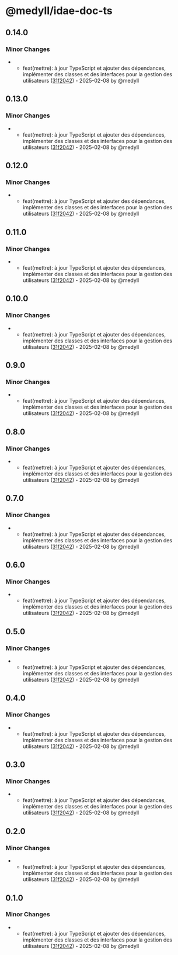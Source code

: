 # @medyll/idae-doc-ts

## 0.14.0

### Minor Changes

- - feat(mettre): à jour TypeScript et ajouter des dépendances, implémenter des classes et des interfaces pour la gestion des utilisateurs ([31f2042](https://github.com/medyll/idae/commit/31f2042a283a8351f5c6ad1d695af157af63b101)) - 2025-02-08 by @medyll

## 0.13.0

### Minor Changes

- - feat(mettre): à jour TypeScript et ajouter des dépendances, implémenter des classes et des interfaces pour la gestion des utilisateurs ([31f2042](https://github.com/medyll/idae/commit/31f2042a283a8351f5c6ad1d695af157af63b101)) - 2025-02-08 by @medyll

## 0.12.0

### Minor Changes

- - feat(mettre): à jour TypeScript et ajouter des dépendances, implémenter des classes et des interfaces pour la gestion des utilisateurs ([31f2042](https://github.com/medyll/idae/commit/31f2042a283a8351f5c6ad1d695af157af63b101)) - 2025-02-08 by @medyll

## 0.11.0

### Minor Changes

- - feat(mettre): à jour TypeScript et ajouter des dépendances, implémenter des classes et des interfaces pour la gestion des utilisateurs ([31f2042](https://github.com/medyll/idae/commit/31f2042a283a8351f5c6ad1d695af157af63b101)) - 2025-02-08 by @medyll

## 0.10.0

### Minor Changes

- - feat(mettre): à jour TypeScript et ajouter des dépendances, implémenter des classes et des interfaces pour la gestion des utilisateurs ([31f2042](https://github.com/medyll/idae/commit/31f2042a283a8351f5c6ad1d695af157af63b101)) - 2025-02-08 by @medyll

## 0.9.0

### Minor Changes

- - feat(mettre): à jour TypeScript et ajouter des dépendances, implémenter des classes et des interfaces pour la gestion des utilisateurs ([31f2042](https://github.com/medyll/idae/commit/31f2042a283a8351f5c6ad1d695af157af63b101)) - 2025-02-08 by @medyll

## 0.8.0

### Minor Changes

- - feat(mettre): à jour TypeScript et ajouter des dépendances, implémenter des classes et des interfaces pour la gestion des utilisateurs ([31f2042](https://github.com/medyll/idae/commit/31f2042a283a8351f5c6ad1d695af157af63b101)) - 2025-02-08 by @medyll

## 0.7.0

### Minor Changes

- - feat(mettre): à jour TypeScript et ajouter des dépendances, implémenter des classes et des interfaces pour la gestion des utilisateurs ([31f2042](https://github.com/medyll/idae/commit/31f2042a283a8351f5c6ad1d695af157af63b101)) - 2025-02-08 by @medyll

## 0.6.0

### Minor Changes

- - feat(mettre): à jour TypeScript et ajouter des dépendances, implémenter des classes et des interfaces pour la gestion des utilisateurs ([31f2042](https://github.com/medyll/idae/commit/31f2042a283a8351f5c6ad1d695af157af63b101)) - 2025-02-08 by @medyll

## 0.5.0

### Minor Changes

- - feat(mettre): à jour TypeScript et ajouter des dépendances, implémenter des classes et des interfaces pour la gestion des utilisateurs ([31f2042](https://github.com/medyll/idae/commit/31f2042a283a8351f5c6ad1d695af157af63b101)) - 2025-02-08 by @medyll

## 0.4.0

### Minor Changes

- - feat(mettre): à jour TypeScript et ajouter des dépendances, implémenter des classes et des interfaces pour la gestion des utilisateurs ([31f2042](https://github.com/medyll/idae/commit/31f2042a283a8351f5c6ad1d695af157af63b101)) - 2025-02-08 by @medyll

## 0.3.0

### Minor Changes

- - feat(mettre): à jour TypeScript et ajouter des dépendances, implémenter des classes et des interfaces pour la gestion des utilisateurs ([31f2042](https://github.com/medyll/idae/commit/31f2042a283a8351f5c6ad1d695af157af63b101)) - 2025-02-08 by @medyll

## 0.2.0

### Minor Changes

- - feat(mettre): à jour TypeScript et ajouter des dépendances, implémenter des classes et des interfaces pour la gestion des utilisateurs ([31f2042](https://github.com/medyll/idae/commit/31f2042a283a8351f5c6ad1d695af157af63b101)) - 2025-02-08 by @medyll

## 0.1.0

### Minor Changes

- - feat(mettre): à jour TypeScript et ajouter des dépendances, implémenter des classes et des interfaces pour la gestion des utilisateurs ([31f2042](https://github.com/medyll/idae/commit/31f2042a283a8351f5c6ad1d695af157af63b101)) - 2025-02-08 by @medyll
